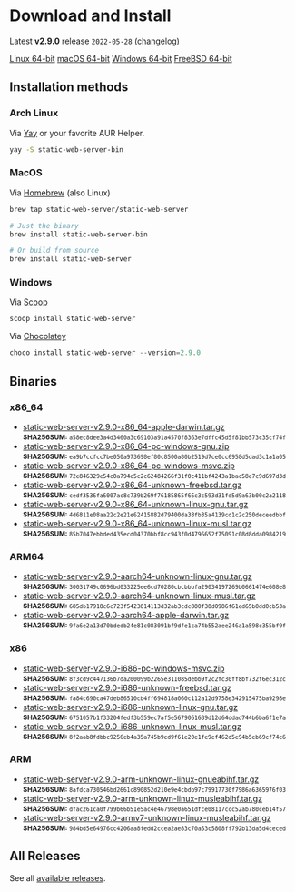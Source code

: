# Download and Install

Latest **v2.9.0** release `2022-05-28` ([changelog](https://github.com/joseluisq/static-web-server/releases/tag/v2.9.0))

<div class="featured-downloads">

<a class="md-button md-button-sm" href="https://github.com/joseluisq/static-web-server/releases/download/v2.9.0/static-web-server-v2.9.0-x86_64-unknown-linux-gnu.tar.gz">Linux 64-bit</a> <a class="md-button md-button-sm" href="https://github.com/joseluisq/static-web-server/releases/download/v2.9.0/static-web-server-v2.9.0-x86_64-apple-darwin.tar.gz">macOS 64-bit</a>
<a class="md-button md-button-sm" href="https://github.com/joseluisq/static-web-server/releases/download/v2.9.0/static-web-server-v2.9.0-x86_64-pc-windows-msvc.zip">Windows 64-bit</a>
<a class="md-button md-button-sm" href="https://github.com/joseluisq/static-web-server/releases/download/v2.9.0/static-web-server-v2.9.0-x86_64-unknown-freebsd.tar.gz">FreeBSD 64-bit</a>

</div>

## Installation methods

### Arch Linux

Via [Yay](https://github.com/Jguer/yay) or your favorite AUR Helper.

```sh
yay -S static-web-server-bin
```

### MacOS

Via [Homebrew](https://brew.sh/) (also Linux)

```sh
brew tap static-web-server/static-web-server

# Just the binary
brew install static-web-server-bin

# Or build from source
brew install static-web-server
```

### Windows

Via [Scoop](https://scoop.sh/)

```powershell
scoop install static-web-server
```

Via [Chocolatey](https://chocolatey.org/)

```powershell
choco install static-web-server --version=2.9.0
```

## Binaries

### x86_64

- [static-web-server-v2.9.0-x86_64-apple-darwin.tar.gz](https://github.com/joseluisq/static-web-server/releases/download/v2.9.0/static-web-server-v2.9.0-x86_64-apple-darwin.tar.gz)<br>
<small>**SHA256SUM:** `a58ec8dee3a4d3460a3c69103a91a4570f8363e7dffc45d5f81bb573c35cf74f`</small>
- [static-web-server-v2.9.0-x86_64-pc-windows-gnu.zip](https://github.com/joseluisq/static-web-server/releases/download/v2.9.0/static-web-server-v2.9.0-x86_64-pc-windows-gnu.zip)<br>
<small>**SHA256SUM:** `ea9b7ccfcc7be050a973698ef80c8500a80b2519d7ce0cc6958d5dad3c1a1a05`</small>
- [static-web-server-v2.9.0-x86_64-pc-windows-msvc.zip](https://github.com/joseluisq/static-web-server/releases/download/v2.9.0/static-web-server-v2.9.0-x86_64-pc-windows-msvc.zip)<br>
<small>**SHA256SUM:** `72e846329e54c0a794e5c2c62484266f31f0c411bf4243a1bac58e7c9d697d3d`</small>
- [static-web-server-v2.9.0-x86_64-unknown-freebsd.tar.gz](https://github.com/joseluisq/static-web-server/releases/download/v2.9.0/static-web-server-v2.9.0-x86_64-unknown-freebsd.tar.gz)<br>
<small>**SHA256SUM:** `cedf3536fa6007ac8c739b269f76185865f66c3c593d31fd5d9a63b00c2a2118`</small>
- [static-web-server-v2.9.0-x86_64-unknown-linux-gnu.tar.gz](https://github.com/joseluisq/static-web-server/releases/download/v2.9.0/static-web-server-v2.9.0-x86_64-unknown-linux-gnu.tar.gz)<br>
<small>**SHA256SUM:** `4d6811e08aa22c2e21e62415882d79400da38fb35a4139cd1c2c250deceedbbf`</small>
- [static-web-server-v2.9.0-x86_64-unknown-linux-musl.tar.gz](https://github.com/joseluisq/static-web-server/releases/download/v2.9.0/static-web-server-v2.9.0-x86_64-unknown-linux-musl.tar.gz)<br>
<small>**SHA256SUM:** `85b7047ebbded435ecd04370bbf8cc943f0d4796652f75091c08d8dda0984219`</small>

### ARM64

- [static-web-server-v2.9.0-aarch64-unknown-linux-gnu.tar.gz](https://github.com/joseluisq/static-web-server/releases/download/v2.9.0/static-web-server-v2.9.0-aarch64-unknown-linux-gnu.tar.gz)<br>
<small>**SHA256SUM:** `30031749c0696bd033225ee6cd70280cbcbbbfa29034197269b0661474e608e8`</small>
- [static-web-server-v2.9.0-aarch64-unknown-linux-musl.tar.gz](https://github.com/joseluisq/static-web-server/releases/download/v2.9.0/static-web-server-v2.9.0-aarch64-unknown-linux-musl.tar.gz)<br>
<small>**SHA256SUM:** `685db17918c6c723f5423814113d32ab3cdc880f38d0986f61ed65b0dd0cb53a`</small>
- [static-web-server-v2.9.0-aarch64-apple-darwin.tar.gz](https://github.com/joseluisq/static-web-server/releases/download/v2.9.0/static-web-server-v2.9.0-aarch64-apple-darwin.tar.gz)<br>
<small>**SHA256SUM:** `9fa6e2a13d70bdedb24e81c083091bf9dfe1ca74b552aee246a1a598c355bf9f`</small>

### x86

- [static-web-server-v2.9.0-i686-pc-windows-msvc.zip](https://github.com/joseluisq/static-web-server/releases/download/v2.9.0/static-web-server-v2.9.0-i686-pc-windows-msvc.zip)<br>
<small>**SHA256SUM:** `8f3cd9c447136b7da200099b2265e311085debb9f2c2fc30ff8bf732f6ec312c`</small>
- [static-web-server-v2.9.0-i686-unknown-freebsd.tar.gz](https://github.com/joseluisq/static-web-server/releases/download/v2.9.0/static-web-server-v2.9.0-i686-unknown-freebsd.tar.gz)<br>
<small>**SHA256SUM:** `fa84c690ca47deb86510cb4ff694818a060c112a12d9758e342915475ba9298e`</small>
- [static-web-server-v2.9.0-i686-unknown-linux-gnu.tar.gz](https://github.com/joseluisq/static-web-server/releases/download/v2.9.0/static-web-server-v2.9.0-i686-unknown-linux-gnu.tar.gz)<br>
<small>**SHA256SUM:** `6751057b1f33204fedf3b559ec7af5e5679061689d12d64ddad744b6ba6f1e7a`</small>
- [static-web-server-v2.9.0-i686-unknown-linux-musl.tar.gz](https://github.com/joseluisq/static-web-server/releases/download/v2.9.0/static-web-server-v2.9.0-i686-unknown-linux-musl.tar.gz)<br>
<small>**SHA256SUM:** `8f2aab8fdbbc9256eb4a35a745b9ed9f61e20e1fe9ef462d5e94b5eb69cf74e6`</small>

### ARM

- [static-web-server-v2.9.0-arm-unknown-linux-gnueabihf.tar.gz](https://github.com/joseluisq/static-web-server/releases/download/v2.9.0/static-web-server-v2.9.0-arm-unknown-linux-gnueabihf.tar.gz)<br>
<small>**SHA256SUM:** `8afdca730546bd2661c890852d210e9e4cbdb97c79917730f7986a6365976f03`</small>
- [static-web-server-v2.9.0-arm-unknown-linux-musleabihf.tar.gz](https://github.com/joseluisq/static-web-server/releases/download/v2.9.0/static-web-server-v2.9.0-arm-unknown-linux-musleabihf.tar.gz)<br>
<small>**SHA256SUM:** `dfac261ca0f799b66b51e5ac4e46798e0a651dfce08117ccc52ab780ceb14f57`</small>
- [static-web-server-v2.9.0-armv7-unknown-linux-musleabihf.tar.gz](https://github.com/joseluisq/static-web-server/releases/download/v2.9.0/static-web-server-v2.9.0-armv7-unknown-linux-musleabihf.tar.gz)<br>
<small>**SHA256SUM:** `984bd5e64976cc4206aa8fedd2ccea2ae83c70a53c5808ff792b13da5d4ceced`</small>

## All Releases

See all [available releases](https://github.com/joseluisq/static-web-server/releases).
